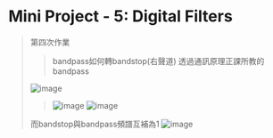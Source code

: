 # Mini Project - 5: Digital Filters

>  第四次作業
>>bandpass如何轉bandstop(右聲道)
>>透過通訊原理正課所教的bandpass
>>
>![image](https://github.com/0615liu/mini-project-5/assets/149355132/64c928cb-69cf-410c-bc77-540e71c911d8)
>>![image](https://github.com/0615liu/mini-project-5/assets/149355132/976d2025-5f70-4b6d-9a0f-aa86bed027cd)
>>![image](https://github.com/0615liu/mini-project-5/assets/149355132/460a080d-5d17-4a31-a47e-f658b9293daa)
>
>而bandstop與bandpass頻譜互補為1
>![image](https://github.com/0615liu/mini-project-5/assets/149355132/8a7d7201-6a14-4a85-86c0-6bcee650c473)

